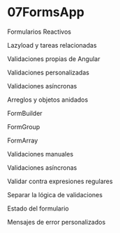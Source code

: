 # 07FormsApp

Formularios Reactivos

Lazyload y tareas relacionadas

Validaciones propias de Angular

Validaciones personalizadas

Validaciones asíncronas

Arreglos y objetos anidados

FormBuilder

FormGroup

FormArray

Validaciones manuales

Validaciones asíncronas

Validar contra expresiones regulares

Separar la lógica de validaciones

Estado del formulario

Mensajes de error personalizados

